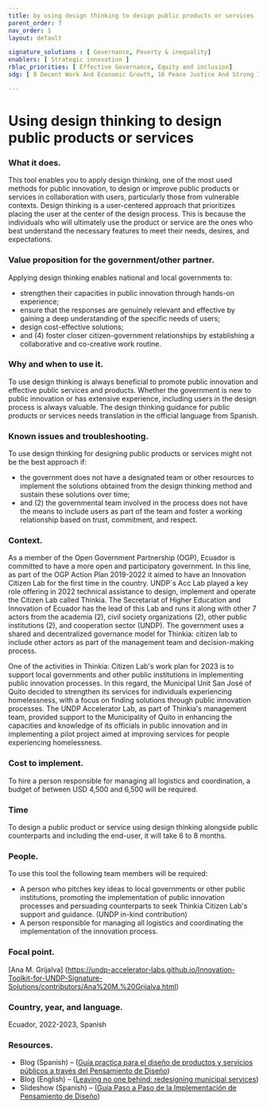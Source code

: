 ```yaml
---
title: by using design thinking to design public products or services
parent_order: 7
nav_order: 1
layout: default

signature_solutions : [ Governance, Poverty & inequality]
enablers: [ Strategic innovation ]
rblac_priorities: [ Effective Governance, Equity and inclusion]
sdg: [ 8 Decent Work And Economic Growth, 16 Peace Justice And Strong Institutions]

---
```


# Using design thinking to design public products or services

### What it does.

This tool enables you to apply design thinking, one of the most used methods for public innovation, to design or improve public products or services in collaboration with users, particularly those from vulnerable contexts. Design thinking is a user-centered approach that prioritizes placing the user at the center of the design process. This is because the individuals who will ultimately use the product or service are the ones who best understand the necessary features to meet their needs, desires, and expectations.

### Value proposition for the government/other partner.

Applying design thinking enables national and local governments to:

- strengthen their capacities in public innovation through hands-on experience;
- ensure that the responses are genuinely relevant and effective by gaining a deep understanding of the specific needs of users;
- design cost-effective solutions;
- and (4) foster closer citizen-government relationships by establishing a collaborative and co-creative work routine.

### Why and when to use it.

To use design thinking is always beneficial to promote public innovation and effective public services and products. Whether the government is new to public innovation or has extensive experience, including users in the design process is always valuable. The design thinking guidance for public products or services needs translation in the official language from Spanish.

### Known issues and troubleshooting.

To use design thinking for designing public products or services might not be the best approach if:

- the government does not have a designated team or other resources to implement the solutions obtained from the design thinking method and sustain these solutions over time;
- and (2) the governmental team involved in the process does not have the means to include users as part of the team and foster a working relationship based on trust, commitment, and respect.

### Context.

As a member of the Open Government Partnership (OGP), Ecuador is committed to have a more open and participatory government. In this line, as part of the OGP Action Plan 2019-2022 it aimed to have an Innovation Citizen Lab for the first time in the country. UNDP´s Acc Lab played a key role offering in 2022 technical assistance to design, implement and operate the Citizen Lab called Thinkia. The Secretariat of Higher Education and Innovation of Ecuador has the lead of this Lab and runs it along with other 7 actors from the academia (2), civil society organizations (2), other public institutions (2), and cooperation sector (UNDP). The government uses a shared and decentralized governance model for Thinkia: citizen lab to include other actors as part of the management team and decision-making process.

One of the activities in Thinkia: Citizen Lab's work plan for 2023 is to support local governments and other public institutions in implementing public innovation processes. In this regard, the Municipal Unit San José of Quito decided to strengthen its services for individuals experiencing homelessness, with a focus on finding solutions through public innovation processes. The UNDP Accelerator Lab, as part of Thinkia's management team, provided support to the Municipality of Quito in enhancing the capacities and knowledge of its officials in public innovation and in implementing a pilot project aimed at improving services for people experiencing homelessness.

### Cost to implement.

To hire a person responsible for managing all logistics and coordination, a budget of between USD 4,500 and 6,500 will be required.

### Time

To design a public product or service using design thinking alongside public counterparts and including the end-user, it will take 6 to 8 months.

### People.

To use this tool the following team members will be required:

- A person who pitches key ideas to local governments or other public institutions, promoting the implementation of public innovation processes and persuading counterparts to seek Thinkia Citizen Lab's support and guidance. (UNDP in-kind contribution)
- A person responsible for managing all logistics and coordinating the implementation of the innovation process.

### Focal point.

[Ana M. Grijalva] (https://undp-accelerator-labs.github.io/Innovation-Toolkit-for-UNDP-Signature-Solutions/contributors/Ana%20M.%20Grijalva.html)

### Country, year, and language.

Ecuador, 2022-2023, Spanish

### Resources.

- Blog (Spanish) – ([Guía practica para el diseño de productos y servicios públicos a través del Pensamiento de Diseño](https://www.undp.org/es/ecuador/publicaciones/informe-patronato-lab-creando-medios-de-vida-para-habitantes-en-situacion-de-calle))
- Blog (English) – ([Leaving no one behind: redesigning municipal services](https://www.undp.org/es/ecuador/blog/leaving-no-one-behind-redesigning-municipal-services-people-experiencing-homelessness))
- Slideshow (Spanish) – ([Guía Paso a Paso de la Implementación de Pensamiento de Diseño](https://github.com/UNDP-Accelerator-Labs/Innovation-Toolkit-for-UNDP-Signature-Solutions/blob/26eb7707416dd860eb56b4d8d9c171d428600730/_tools_resources/ECU_PublicServicesDT_Slideshow_1.pptx))

